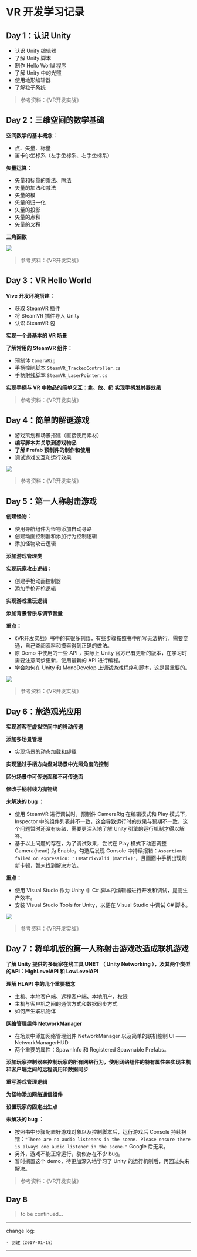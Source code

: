 # VR 开发学习记录

## Day 1：认识 Unity

* 认识 Unity 编辑器
* 了解 Unity 脚本
* 制作 Hello World 程序
* 了解 Unity 中的光照
* 使用地形编辑器
* 了解粒子系统

> 参考资料：《VR开发实战》

## Day 2：三维空间的数学基础

**空间数学的基本概念：**

* 点、矢量、标量
* 笛卡尔坐标系（左手坐标系、右手坐标系）

**矢量运算：**

* 矢量和标量的乘法、除法
* 矢量的加法和减法
* 矢量的模
* 矢量的归一化
* 矢量的投影
* 矢量的点积
* 矢量的叉积

**三角函数**

![](media/14847984271184.jpg)

> 参考资料：《VR开发实战》

## Day 3：VR Hello World

**Vive 开发环境搭建：**

* 获取 SteamVR 插件
* 将 SteamVR 插件导入 Unity
* 认识 SteamVR 包

**实现一个最基本的 VR 场景**

**了解常用的 SteamVR 组件：**

* 预制体 `CameraRig`
* 手柄控制脚本 `SteamVR_TrackedController.cs`
* 手柄射线脚本 `SteamVR_LaserPointer.cs`

**实现手柄与 VR 中物品的简单交互：拿、放、扔**
**实现手柄发射器效果**

> 参考资料：《VR开发实战》

## Day 4：简单的解谜游戏

* 游戏策划和场景搭建（直接使用素材）
* **编写脚本并关联到游戏物品**
* **了解 Prefab 预制件的制作和使用**
* 调试游戏交互和运行效果

![](media/14849971872379.jpg)

> 参考资料：《VR开发实战》

## Day 5：第一人称射击游戏

**创建怪物：**

* 使用导航组件为怪物添加自动寻路
* 创建动画控制器和添加行为控制逻辑
* 添加怪物攻击逻辑

**添加游戏管理类**

**实现玩家攻击逻辑：**

* 创建手枪动画控制器
* 添加手枪开枪逻辑

**实现游戏重玩逻辑**

**添加背景音乐与调节音量**

**重点：**

* 《VR开发实战》书中的有很多刊误，有些步骤按照书中所写无法执行，需要变通，自己查阅资料和摸索得到正确的做法。
* 原 Demo 中使用的一些 API ，实际上 Unity 官方已有更新的版本，在学习时需要注意同步更新，使用最新的 API 进行编程。
* 学会如何在 Unity 和 MonoDevelop 上调试游戏程序和脚本，这是最重要的。

![](media/14852367423772.png)

> 参考资料：《VR开发实战》

## Day 6：旅游观光应用

**实现游客在虚拟空间中的移动传送**

**添加多场景管理**

* 实现场景的动态加载和卸载

**实现通过手柄方向盘对场景中光照角度的控制**

**区分场景中可传送面和不可传送面**

**修改手柄射线为抛物线**

**未解决的 bug ：**

* 使用 SteamVR 进行调试时，预制件 CameraRig 在编辑模式和 Play 模式下，Inspector 中的组件列表并不一致，这会导致运行时的效果与预期不一致，这个问题暂时还没有头绪，需要更深入地了解 Unity 引擎的运行机制才得以解答。
* 基于以上问题的存在，为了调试效果，尝试在 Play 模式下动态调整 Camera(head) 为 Enable，勾选后发现 Console 中持续报错：`Assertion failed on expression: 'IsMatrixValid (matrix)'`，且画面中手柄出现刷新卡顿，暂未找到解决方法。

**重点：**

* 使用 Visual Studio 作为 Unity 中 C# 脚本的编辑器进行开发和调试，提高生产效率。
* 安装 Visual Studio Tools for Unity，以便在 Visual Studio 中调试 C# 脚本。

![](media/14863982154035.png)

> 参考资料：《VR开发实战》

## Day 7：将单机版的第一人称射击游戏改造成联机游戏

**了解 Unity 提供的多玩家在线工具 UNET （ Unity Networking ），及其两个类型的API：HighLevelAPI 和 LowLevelAPI**

**理解 HLAPI 中的几个重要概念**

* 主机、本地客户端、远程客户端、本地用户、权限
* 主机与客户机之间的通信方式和数据同步方式
* 如何产生联机物体

**网络管理组件 NetworkManager**

* 在场景中添加网络管理组件 NetworkManager 以及简单的联机控制 UI —— NetworkManagerHUD
* 两个重要的属性：SpawnInfo 和 Registered Spawnable Prefabs。

**添加玩家控制器来控制玩家的所有网络行为，使用网络组件的特有属性来实现主机和客户端之间的远程调用和数据同步**

**重写游戏管理逻辑**

**为怪物添加网络通信组件**

**设置玩家的固定出生点**

**未解决的 bug ：**

* 按照书中步骤配置好游戏对象以及控制脚本后，运行游戏后 Console 持续报错：`"There are no audio listeners in the scene. Please ensure there is always one audio listener in the scene."` Google 后无果。
* 另外，游戏不能正常运行，貌似存在不少 bug。
* 暂时搁置这个 demo，待更加深入地学习了 Unity 的运行机制后，再回过头来解决。

> 参考资料：《VR开发实战》

## Day 8

> to be continued...

---

change log: 

	- 创建（2017-01-18）

---


